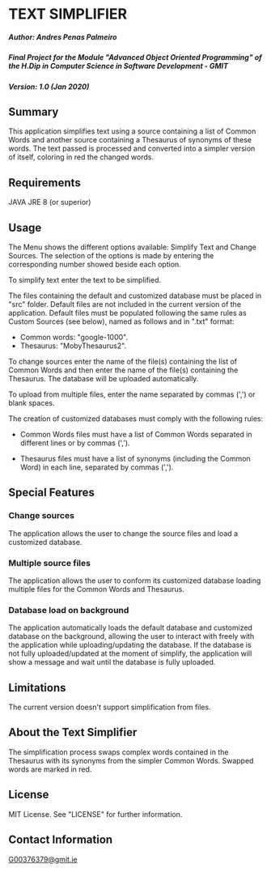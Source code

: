 # TEXT SIMPLIFIER

##### Author: Andres Penas Palmeiro
##### Final Project for the Module "Advanced Object Oriented Programming" of the H.Dip in Computer Science in Software Development - GMIT
##### Version: 1.0 (Jan 2020)

## Summary
This application simplifies text using a source containing a list of Common Words and another source containing a Thesaurus of synonyms of these words. The text passed is processed and converted into a simpler version of itself, coloring in red the changed words.

## Requirements
JAVA JRE 8 (or superior)

## Usage
The Menu shows the different options available: Simplify Text and Change Sources. The selection of the options is made by entering the corresponding number showed beside each option.

To simplify text enter the text to be simplified.

The files containing the default and customized database must be placed in "src" folder. Default files are not included in the current version of the application. Default files must be populated following the same rules as Custom Sources (see below), named as follows and in ".txt" format:
* Common words: "google-1000".
* Thesaurus: "MobyThesaurus2".

To change sources enter the name of the file(s) containing the list of Common Words and then enter the name of the file(s) containing the Thesaurus. The database will be uploaded automatically. 

To upload from multiple files, enter the name separated by commas (',') or blank spaces.

The creation of customized databases must comply with the following rules:

* Common Words files must have a list of Common Words separated in different lines or by commas (',').

* Thesaurus files must have a list of synonyms (including the Common Word) in each line, separated by commas (',').

## Special Features
### Change sources
The application allows the user to change the source files and load a customized database.

### Multiple source files
The application allows the user to conform its customized database loading multiple files for the Common Words and Thesaurus.

### Database load on background
The application automatically loads the default database and customized database on the background, allowing the user to interact with freely with the application while uploading/updating the database. If the database is not fully uploaded/updated at the moment of simplify, the application will show a message and wait until the database is fully uploaded.

## Limitations
The current version doesn't support simplification from files.

## About the Text Simplifier
The simplification process swaps complex words contained in the Thesaurus with its synonyms from the simpler Common Words. Swapped words are marked in red.

## License
MIT License. See "LICENSE" for further information.

## Contact Information
G00376379@gmit.ie